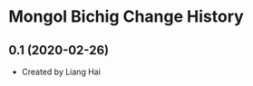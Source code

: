 Mongol Bichig Change History
====================

0.1 (2020-02-26)
----------------
* Created by Liang Hai
